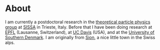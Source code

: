 # About

I am currently a postdoctoral research in the [theoretical particle physics group](https://www.sissa.it/tpp/) at [SISSA](https://www.sissa.it/) in Trieste, Italy.
Before that I have been doing research at [EPFL](https://www.epfl.ch/labs/lptp/) (Lausanne, Switzerland), at [UC Davis](https://qmap.ucdavis.edu/) (USA), and at the [University of Southern Denmark](https://www.cp3-origins.dk). I am originally from [Sion](https://goo.gl/maps/2KSLcLG25jX94kfU9), a nice little town in the Swiss alps.

